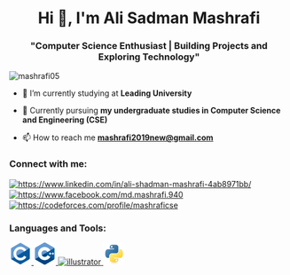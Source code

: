 <h1 align="center">Hi 👋, I'm Ali Sadman Mashrafi</h1>
<h3 align="center">"Computer Science Enthusiast | Building Projects and Exploring Technology"</h3>

<p align="left"> <img src="https://komarev.com/ghpvc/?username=mashrafi05&label=Profile%20views&color=0e75b6&style=flat" alt="mashrafi05" /> </p>

- 🔭 I’m currently studying at **Leading University**

- 🌱 Currently pursuing **my undergraduate studies in Computer Science and Engineering (CSE)**

- 📫 How to reach me **mashrafi2019new@gmail.com**

<h3 align="left">Connect with me:</h3>
<p align="left">
<a href="https://linkedin.com/in/https://www.linkedin.com/in/ali-shadman-mashrafi-4ab8971bb/" target="blank"><img align="center" src="https://raw.githubusercontent.com/rahuldkjain/github-profile-readme-generator/master/src/images/icons/Social/linked-in-alt.svg" alt="https://www.linkedin.com/in/ali-shadman-mashrafi-4ab8971bb/" height="30" width="40" /></a>
<a href="https://fb.com/https://www.facebook.com/md.mashrafi.940" target="blank"><img align="center" src="https://raw.githubusercontent.com/rahuldkjain/github-profile-readme-generator/master/src/images/icons/Social/facebook.svg" alt="https://www.facebook.com/md.mashrafi.940" height="30" width="40" /></a>
<a href="https://codeforces.com/profile/https://codeforces.com/profile/mashraficse" target="blank"><img align="center" src="https://raw.githubusercontent.com/rahuldkjain/github-profile-readme-generator/master/src/images/icons/Social/codeforces.svg" alt="https://codeforces.com/profile/mashraficse" height="30" width="40" /></a>
</p>

<h3 align="left">Languages and Tools:</h3>
<p align="left"> <a href="https://www.cprogramming.com/" target="_blank" rel="noreferrer"> <img src="https://raw.githubusercontent.com/devicons/devicon/master/icons/c/c-original.svg" alt="c" width="40" height="40"/> </a> <a href="https://www.w3schools.com/cpp/" target="_blank" rel="noreferrer"> <img src="https://raw.githubusercontent.com/devicons/devicon/master/icons/cplusplus/cplusplus-original.svg" alt="cplusplus" width="40" height="40"/> </a> <a href="https://www.adobe.com/in/products/illustrator.html" target="_blank" rel="noreferrer"> <img src="https://www.vectorlogo.zone/logos/adobe_illustrator/adobe_illustrator-icon.svg" alt="illustrator" width="40" height="40"/> </a> <a href="https://www.python.org" target="_blank" rel="noreferrer"> <img src="https://raw.githubusercontent.com/devicons/devicon/master/icons/python/python-original.svg" alt="python" width="40" height="40"/> </a> </p>
